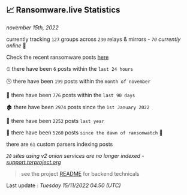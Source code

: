 
## 📈 Ransomware.live Statistics
_november 15th, 2022_

currently tracking `127` groups across `230` relays & mirrors - _`70` currently online_ 📡

Check the recent ransomware posts [here](https://www.ransomware.live/#/recentposts)


⏲ there have been `6` posts within the `last 24 hours`

🕓 there have been `199` posts within the `month of november`

📅 there have been `776` posts within the `last 90 days`

🏚 there have been `2974` posts since the `1st January 2022`

🚀 there have been `2252` posts `last year`

🦕 there have been `5260` posts `since the dawn of ransomwatch` 🐣

there are `61` custom parsers indexing posts

_`20` sites using v2 onion services are no longer indexed - [support.torproject.org](https://support.torproject.org/onionservices/v2-deprecation/)_

> see the project [README](https://github.com/jmousqueton/ransomwatch#readme) for backend technicals



Last update : _Tuesday 15/11/2022 04.50 (UTC)_

